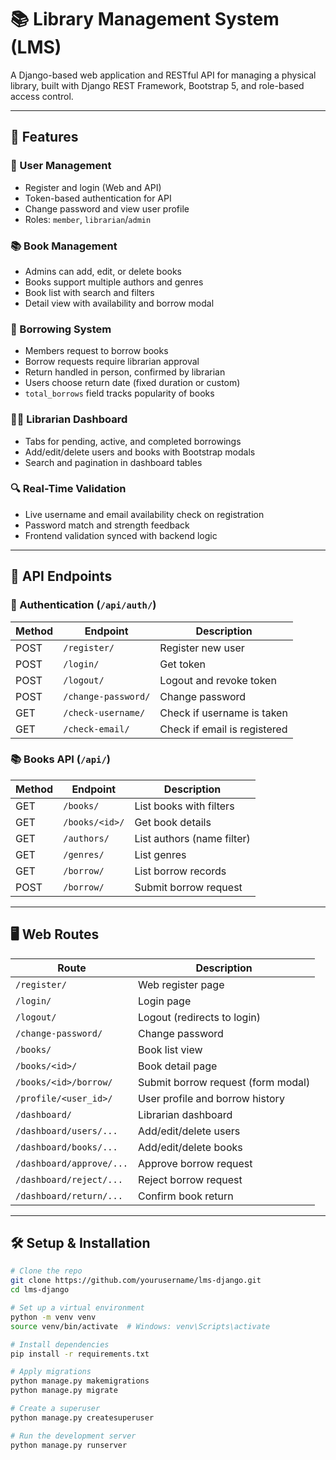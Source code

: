 # 📚 Library Management System (LMS)

A Django-based web application and RESTful API for managing a physical library, built with Django REST Framework, Bootstrap 5, and role-based access control.

---

## 🚀 Features

### 👤 User Management
- Register and login (Web and API)
- Token-based authentication for API
- Change password and view user profile
- Roles: `member`, `librarian`/`admin`

### 📚 Book Management
- Admins can add, edit, or delete books
- Books support multiple authors and genres
- Book list with search and filters
- Detail view with availability and borrow modal

### 🔄 Borrowing System
- Members request to borrow books
- Borrow requests require librarian approval
- Return handled in person, confirmed by librarian
- Users choose return date (fixed duration or custom)
- `total_borrows` field tracks popularity of books

### 🧑‍🏫 Librarian Dashboard
- Tabs for pending, active, and completed borrowings
- Add/edit/delete users and books with Bootstrap modals
- Search and pagination in dashboard tables

### 🔍 Real-Time Validation
- Live username and email availability check on registration
- Password match and strength feedback
- Frontend validation synced with backend logic

---

## 🔌 API Endpoints

### 🔐 Authentication (`/api/auth/`)
| Method | Endpoint | Description |
|--------|----------|-------------|
| POST   | `/register/`         | Register new user |
| POST   | `/login/`            | Get token |
| POST   | `/logout/`           | Logout and revoke token |
| POST   | `/change-password/`  | Change password |
| GET    | `/check-username/`   | Check if username is taken |
| GET    | `/check-email/`      | Check if email is registered |

### 📚 Books API (`/api/`)
| Method | Endpoint           | Description |
|--------|--------------------|-------------|
| GET    | `/books/`          | List books with filters |
| GET    | `/books/<id>/`     | Get book details |
| GET    | `/authors/`        | List authors (name filter) |
| GET    | `/genres/`         | List genres |
| GET    | `/borrow/`         | List borrow records |
| POST   | `/borrow/`         | Submit borrow request |

---

## 🖥️ Web Routes

| Route                        | Description |
|-----------------------------|-------------|
| `/register/`                | Web register page |
| `/login/`                   | Login page |
| `/logout/`                  | Logout (redirects to login) |
| `/change-password/`         | Change password |
| `/books/`                   | Book list view |
| `/books/<id>/`              | Book detail page |
| `/books/<id>/borrow/`       | Submit borrow request (form modal) |
| `/profile/<user_id>/`       | User profile and borrow history |
| `/dashboard/`               | Librarian dashboard |
| `/dashboard/users/...`      | Add/edit/delete users |
| `/dashboard/books/...`      | Add/edit/delete books |
| `/dashboard/approve/...`    | Approve borrow request |
| `/dashboard/reject/...`     | Reject borrow request |
| `/dashboard/return/...`     | Confirm book return |

---

## 🛠️ Setup & Installation

```bash
# Clone the repo
git clone https://github.com/yourusername/lms-django.git
cd lms-django

# Set up a virtual environment
python -m venv venv
source venv/bin/activate  # Windows: venv\Scripts\activate

# Install dependencies
pip install -r requirements.txt

# Apply migrations
python manage.py makemigrations
python manage.py migrate

# Create a superuser
python manage.py createsuperuser

# Run the development server
python manage.py runserver
